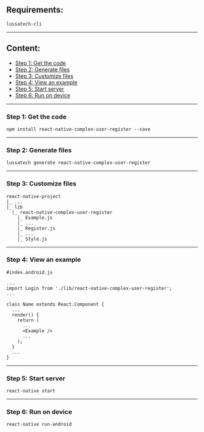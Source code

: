 ## Requirements:

    lussatech-cli

-----
## Content:
* [Step 1: Get the code](#step1)
* [Step 2: Generate files](#step2)
* [Step 3: Customize files](#step3)
* [Step 4: View an example](#step4)
* [Step 5: Start server](#step5)
* [Step 6: Run on device](#step6)

-----
<a name="step1"></a>
### Step 1: Get the code

    npm install react-native-complex-user-register --save

-----
<a name="step2"></a>
### Step 2: Generate files

    lussatech generate react-native-complex-user-register

-----
<a name="step3"></a>
### Step 3: Customize files

    react-native-project
    |_ ...
    |_ lib
      |_ react-native-complex-user-register
        |_ Example.js
        |_ ...
        |_ Register.js
        |_ ...
        |_ Style.js

-----
<a name="step4"></a>
### Step 4: View an example

    #index.android.js

    ...
    import Login from './lib/react-native-complex-user-register';
    ...

    class Name extends React.Component {
      ...
      render() {
        return (
          ...
          <Example />
          ...
        );
      }
      ...
    }

-----
<a name="step5"></a>
### Step 5: Start server

    react-native start

-----
<a name="step6"></a>
### Step 6: Run on device

    react-native run-android
